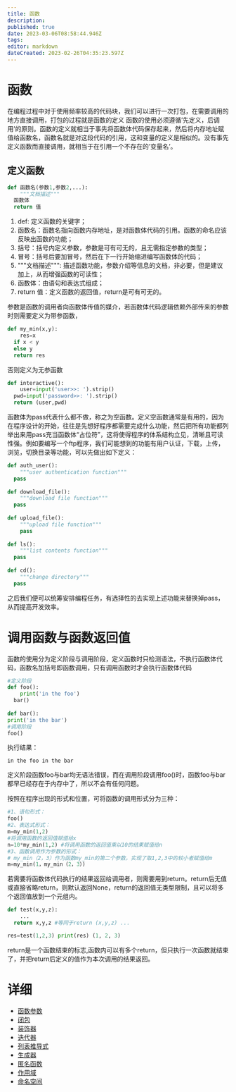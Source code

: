 ```yaml
---
title: 函数
description: 
published: true
date: 2023-03-06T08:58:44.946Z
tags: 
editor: markdown
dateCreated: 2023-02-26T04:35:23.597Z
---
```


# 函数
在编程过程中对于使用频率较高的代码块，我们可以进行一次打包，在需要调用的地方直接调用，打包的过程就是函数的定义
函数的使用必须遵循’先定义，后调用’的原则。函数的定义就相当于事先将函数体代码保存起来，然后将内存地址赋值给函数名，函数名就是对这段代码的引用，这和变量的定义是相似的。没有事先定义函数而直接调用，就相当于在引用一个不存在的’变量名’。

## 定义函数

```py
def 函数名(参数1,参数2,...):     
	"""文档描述"""     
  函数体     
  return 值
```

1. def: 定义函数的关键字；
2. 函数名：函数名指向函数内存地址，是对函数体代码的引用。函数的命名应该反映出函数的功能；
3. 括号：括号内定义参数，参数是可有可无的，且无需指定参数的类型；
4. 冒号：括号后要加冒号，然后在下一行开始缩进编写函数体的代码；
5. """文档描述""": 描述函数功能，参数介绍等信息的文档，非必要，但是建议加上，从而增强函数的可读性；
6. 函数体：由语句和表达式组成；
7. return 值：定义函数的返回值，return是可有可无的。

参数是函数的调用者向函数体传值的媒介，若函数体代码逻辑依赖外部传来的参数时则需要定义为带参函数，

```py
def my_min(x,y):     
	res=x 
  if x < y 
  else y     
  return res
```

否则定义为无参函数

```py
def interactive():     
	user=input('user>>: ').strip()     
  pwd=input('password>>: ').strip()     
  return (user,pwd)
```

函数体为pass代表什么都不做，称之为空函数。定义空函数通常是有用的，因为在程序设计的开始，往往是先想好程序都需要完成什么功能，然后把所有功能都列举出来用pass充当函数体“占位符”，这将使得程序的体系结构立见，清晰且可读性强。例如要编写一个ftp程序，我们可能想到的功能有用户认证，下载，上传，浏览，切换目录等功能，可以先做出如下定义：

```py
def auth_user():     
	"""user authentication function"""     
  pass 
  
def download_file():     
	"""download file function"""     
  pass 
  
def upload_file():     
	"""upload file function"""     
	pass 
  
def ls():     
	"""list contents function"""     
  pass 
  
def cd():     
	"""change directory"""     
  pass
```

之后我们便可以统筹安排编程任务，有选择性的去实现上述功能来替换掉pass，从而提高开发效率。

# 调用函数与函数返回值

函数的使用分为定义阶段与调用阶段，定义函数时只检测语法，不执行函数体代码，函数名加括号即函数调用，只有调用函数时才会执行函数体代码

```py
#定义阶段 
def foo():     
	print('in the foo')     
  bar() 
  
def bar():     
print('in the bar') 
#调用阶段 
foo()
```

执行结果：

`in the foo in the bar`

定义阶段函数foo与bar均无语法错误，而在调用阶段调用foo()时，函数foo与bar都早已经存在于内存中了，所以不会有任何问题。

按照在程序出现的形式和位置，可将函数的调用形式分为三种：

```py
#1、语句形式： 
foo() 
#2、表达式形式： 
m=my_min(1,2) 
#将调用函数的返回值赋值给x 
n=10*my_min(1,2) #将调用函数的返回值乘以10的结果赋值给n 
#3、函数调用作为参数的形式：
# my_min（2，3）作为函数my_min的第二个参数，实现了取1,2,3中的较小者赋值给m
m=my_min(1，my_min（2，3）)
```

若需要将函数体代码执行的结果返回给调用者，则需要用到return。return后无值或直接省略return，则默认返回None，return的返回值无类型限制，且可以将多个返回值放到一个元组内。

```py
def test(x,y,z): 
	...     
  return x,y,z #等同于return (x,y,z) ...

res=test(1,2,3) print(res) (1, 2, 3)
```

return是一个函数结束的标志,函数内可以有多个return，但只执行一次函数就结束了，并把return后定义的值作为本次调用的结果返回。

# 详细
- [函数参数](/backend/python/function/函数参数)
- [闭包](/backend/python/function/闭包)
- [装饰器](/backend/python/function/装饰器)
- [迭代器](/backend/python/function/迭代器)
- [列表推导式](/backend/python/function/列表推导式)
- [生成器](/backend/python/function/生成器)
- [匿名函数](/backend/python/function/匿名函数)
- [作用域](/backend/python/function/作用域)
- [命名空间](/backend/python/function/命名空间)






